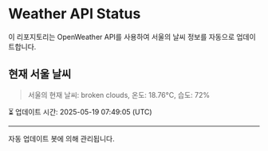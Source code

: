 
# Weather API Status

이 리포지토리는 OpenWeather API를 사용하여 서울의 날씨 정보를 자동으로 업데이트합니다.

## 현재 서울 날씨
> 서울의 현재 날씨: broken clouds, 온도: 18.76°C, 습도: 72%

⏳ 업데이트 시간: 2025-05-19 07:49:05 (UTC)

---
자동 업데이트 봇에 의해 관리됩니다.
